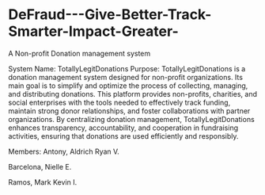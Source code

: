 # DeFraud---Give-Better-Track-Smarter-Impact-Greater-
A Non-profit Donation management system

System Name: TotallyLegitDonations
Purpose: TotallyLegitDonations is a donation management system designed for non-profit organizations. Its main goal is to simplify and optimize the process of collecting, managing, and distributing donations. This platform provides non-profits, charities, and social enterprises with the tools needed to effectively track funding, maintain strong donor relationships, and foster collaborations with partner organizations. By centralizing donation management, TotallyLegitDonations enhances transparency, accountability, and cooperation in fundraising activities, ensuring that donations are used efficiently and responsibly.

Members:
Antony, Aldrich Ryan V.

Barcelona, Nielle E.

Ramos, Mark Kevin I.
